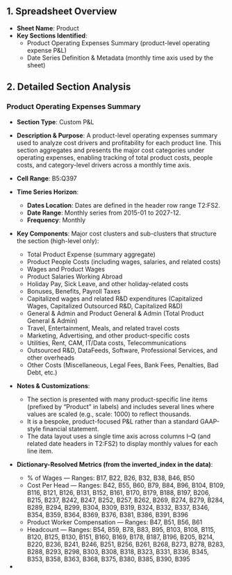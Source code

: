 ## 1. Spreadsheet Overview
- **Sheet Name**: Product
- **Key Sections Identified**:
  - Product Operating Expenses Summary (product-level operating expense P&L)
  - Date Series Definition & Metadata (monthly time axis used by the sheet)

## 2. Detailed Section Analysis

### Product Operating Expenses Summary
- **Section Type**: Custom P&L
- **Description & Purpose**: A product-level operating expenses summary used to analyze cost drivers and profitability for each product line. This section aggregates and presents the major cost categories under operating expenses, enabling tracking of total product costs, people costs, and category-level drivers across a monthly time axis.
- **Cell Range**: B5:Q397
- **Time Series Horizon**:
  - **Dates Location**: Dates are defined in the header row range T2:FS2.
  - **Date Range**: Monthly series from 2015-01 to 2027-12.
  - **Frequency**: Monthly
- **Key Components**: Major cost clusters and sub-clusters that structure the section (high-level only):
  - Total Product Expense (summary aggregate)
  - Product People Costs (including wages, salaries, and related costs)
  - Wages and Product Wages
  - Product Salaries Working Abroad
  - Holiday Pay, Sick Leave, and other holiday-related costs
  - Bonuses, Benefits, Payroll Taxes
  - Capitalized wages and related R&D expenditures (Capitalized Wages, Capitalized Outsourced R&D, Capitalized R&D)
  - General & Admin and Product General & Admin (Total Product General & Admin)
  - Travel, Entertainment, Meals, and related travel costs
  - Marketing, Advertising, and other product-specific costs
  - Utilities, Rent, CAM, IT/Data costs, Telecommunications
  - Outsourced R&D, DataFeeds, Software, Professional Services, and other overheads
  - Other Costs (Miscellaneous, Legal Fees, Bank Fees, Penalties, Bad Debt, etc.)
- **Notes & Customizations**:
  - The section is presented with many product-specific line items (prefixed by “Product” in labels) and includes several lines where values are scaled (e.g., scale: 1000) to reflect thousands.
  - It is a bespoke, product-focused P&L rather than a standard GAAP-style financial statement.
  - The data layout uses a single time axis across columns I–Q (and related date headers in T2:FS2) to display monthly values for each line item.
- **Dictionary-Resolved Metrics (from the inverted_index in the data)**:
  - % of Wages — Ranges: B17, B22, B26, B32, B38, B46, B50
  - Cost Per Head — Ranges: B42, B55, B60, B79, B84, B96, B104, B109, B116, B121, B126, B131, B152, B161, B170, B179, B188, B197, B206, B215, B237, B242, B247, B252, B257, B262, B269, B274, B279, B284, B289, B294, B299, B304, B309, B319, B324, B332, B337, B346, B354, B359, B364, B369, B376, B381, B386, B391, B396
  - Product Worker Compensation — Ranges: B47, B51, B56, B61
  - Headcount — Ranges: B54, B59, B78, B83, B95, B103, B108, B115, B120, B125, B130, B151, B160, B169, B178, B187, B196, B205, B214, B220, B236, B241, B246, B251, B256, B261, B268, B273, B278, B283, B288, B293, B298, B303, B308, B318, B323, B331, B336, B345, B353, B358, B363, B368, B375, B380, B385, B390, B395

-